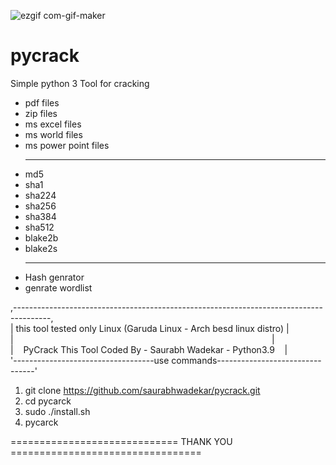 
![ezgif com-gif-maker](https://user-images.githubusercontent.com/55120484/172302839-bbc0ad22-e676-4cb4-bb3b-0ad50d65f365.gif)

# pycrack 
 Simple python 3 Tool for cracking 
* pdf files
* zip files
* ms excel files
* ms world files
* ms power point files
<br><hr>
* md5
* sha1
* sha224
* sha256
* sha384
* sha512
* blake2b
* blake2s
<br><hr>
* Hash genrator
* genrate wordlist


,---------------------------------------------------------------------------------------,<br>
|&nbsp;this tool tested only Linux (Garuda Linux - Arch besd linux distro)&nbsp;|<br>|&nbsp;&nbsp;&nbsp;&nbsp;&nbsp;&nbsp;&nbsp;&nbsp;&nbsp;&nbsp;&nbsp;&nbsp;&nbsp;&nbsp;&nbsp;&nbsp;&nbsp;&nbsp;&nbsp;&nbsp;&nbsp;&nbsp;&nbsp;&nbsp;&nbsp;&nbsp;&nbsp;&nbsp;&nbsp;&nbsp;&nbsp;&nbsp;&nbsp;&nbsp;&nbsp;&nbsp;&nbsp;&nbsp;&nbsp;&nbsp;&nbsp;&nbsp;&nbsp;&nbsp;&nbsp;&nbsp;&nbsp;&nbsp;&nbsp;&nbsp;&nbsp;&nbsp;&nbsp;&nbsp;&nbsp;&nbsp;&nbsp;&nbsp;&nbsp;&nbsp;&nbsp;&nbsp;&nbsp;&nbsp;&nbsp;&nbsp;&nbsp;&nbsp;&nbsp;&nbsp;&nbsp;&nbsp;&nbsp;&nbsp;&nbsp;&nbsp;&nbsp;&nbsp;&nbsp;&nbsp;&nbsp;&nbsp;&nbsp;&nbsp;&nbsp;&nbsp;&nbsp;&nbsp;&nbsp;&nbsp;&nbsp;&nbsp;&nbsp;&nbsp;&nbsp;&nbsp;&nbsp;&nbsp;&nbsp;&nbsp;&nbsp;&nbsp;&nbsp;&nbsp;&nbsp;|<br>
|&nbsp;&nbsp;&nbsp;&nbsp;PyCrack This Tool Coded By - Saurabh Wadekar - Python3.9&nbsp;&nbsp;&nbsp;&nbsp;|<br>
'-----------------------------------use commands--------------------------------'<br>
1) git clone https://github.com/saurabhwadekar/pycrack.git<br>
2) cd pycarck<br>
3) sudo ./install.sh<br>
4) pycarck<br>





============================= THANK YOU =================================
